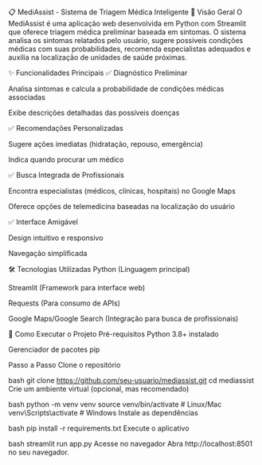 📋 MediAssist - Sistema de Triagem Médica Inteligente
📌 Visão Geral
O MediAssist é uma aplicação web desenvolvida em Python com Streamlit que oferece triagem médica preliminar baseada em sintomas. O sistema analisa os sintomas relatados pelo usuário, sugere possíveis condições médicas com suas probabilidades, recomenda especialistas adequados e auxilia na localização de unidades de saúde próximas.

✨ Funcionalidades Principais
✅ Diagnóstico Preliminar

Analisa sintomas e calcula a probabilidade de condições médicas associadas

Exibe descrições detalhadas das possíveis doenças

✅ Recomendações Personalizadas

Sugere ações imediatas (hidratação, repouso, emergência)

Indica quando procurar um médico

✅ Busca Integrada de Profissionais

Encontra especialistas (médicos, clínicas, hospitais) no Google Maps

Oferece opções de telemedicina baseadas na localização do usuário

✅ Interface Amigável

Design intuitivo e responsivo

Navegação simplificada

🛠️ Tecnologias Utilizadas
Python (Linguagem principal)

Streamlit (Framework para interface web)

Requests (Para consumo de APIs)

Google Maps/Google Search (Integração para busca de profissionais)


🚀 Como Executar o Projeto
Pré-requisitos
Python 3.8+ instalado

Gerenciador de pacotes pip

Passo a Passo
Clone o repositório

bash
git clone https://github.com/seu-usuario/mediassist.git
cd mediassist
Crie um ambiente virtual (opcional, mas recomendado)

bash
python -m venv venv
source venv/bin/activate  # Linux/Mac
venv\Scripts\activate    # Windows
Instale as dependências

bash
pip install -r requirements.txt
Execute o aplicativo

bash
streamlit run app.py
Acesse no navegador
Abra http://localhost:8501 no seu navegador.
